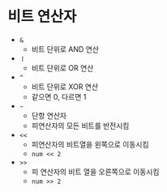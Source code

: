 # 비트 연산자

* `&`
  * 비트 단위로 AND 연산
* `ㅣ`
  * 비트 단위로 OR 연산
* `^`
  * 비트 단위로 XOR 연산
  * 같으면 0, 다르면 1
* `~`
  * 단항 연산자
  * 피연산자의 모든 비트를 반전시킴
* `<<`
  * 피연산자의 비트열을 왼쪽으로 이동시킴
  * `num << 2`
* `>>`
  * 피 연산자의 비트 열을 오른쪽으로 이동시킴
  * `num >> 2`